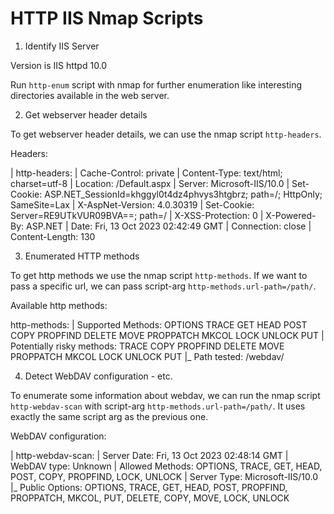 # HTTP IIS Nmap Scripts

1. Identify IIS Server

Version is IIS httpd 10.0

Run `http-enum` script with nmap for further enumeration like interesting directories available in the web server.

2. Get webserver header details

To get webserver header details, we can use the nmap script `http-headers`.

Headers:

| http-headers: 
|   Cache-Control: private
|   Content-Type: text/html; charset=utf-8
|   Location: /Default.aspx
|   Server: Microsoft-IIS/10.0
|   Set-Cookie: ASP.NET_SessionId=khggyl0t4dz4phvys3htgbrz; path=/; HttpOnly; SameSite=Lax
|   X-AspNet-Version: 4.0.30319
|   Set-Cookie: Server=RE9UTkVUR09BVA==; path=/
|   X-XSS-Protection: 0
|   X-Powered-By: ASP.NET
|   Date: Fri, 13 Oct 2023 02:42:49 GMT
|   Connection: close
|   Content-Length: 130

3. Enumerated HTTP methods

To get http methods we use the nmap script `http-methods`. If we want to pass a specific url, we can pass script-arg `http-methods.url-path=/path/`.

Available http methods:

http-methods: 
|   Supported Methods: OPTIONS TRACE GET HEAD POST COPY PROPFIND DELETE MOVE PROPPATCH MKCOL LOCK UNLOCK PUT
|   Potentially risky methods: TRACE COPY PROPFIND DELETE MOVE PROPPATCH MKCOL LOCK UNLOCK PUT
|_  Path tested: /webdav/

4. Detect WebDAV configuration - etc.

To enumerate some information about webdav, we can run the nmap script `http-webdav-scan` with script-arg `http-methods.url-path=/path/`. It uses exactly the same script arg as the previous one.

WebDAV configuration:

| http-webdav-scan: 
|   Server Date: Fri, 13 Oct 2023 02:48:14 GMT
|   WebDAV type: Unknown
|   Allowed Methods: OPTIONS, TRACE, GET, HEAD, POST, COPY, PROPFIND, LOCK, UNLOCK
|   Server Type: Microsoft-IIS/10.0
|_  Public Options: OPTIONS, TRACE, GET, HEAD, POST, PROPFIND, PROPPATCH, MKCOL, PUT, DELETE, COPY, MOVE, LOCK, UNLOCK
